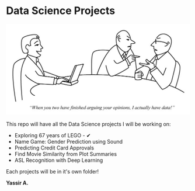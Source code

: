 # Data Science Projects

<p align="center">
  <img alt="Data Science" src="https://github.com/Yassirr/Data-Science-Projects/blob/master/comic.png" /><p/>

This repo will have all the Data Science projects I will be working on:

* Exploring 67 years of LEGO - ✔
* Name Game: Gender Prediction using Sound
* Predicting Credit Card Approvals
* Find Movie Similarity from Plot Summaries
* ASL Recognition with Deep Learning

Each projects will be in it's own folder!

**Yassir A.**
